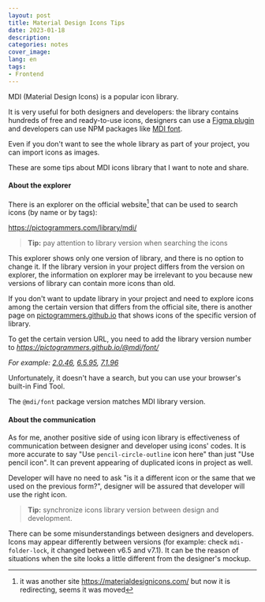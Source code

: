 ```yaml
---
layout: post
title: Material Design Icons Tips
date: 2023-01-18
description: 
categories: notes
cover_image: 
lang: en
tags:
- Frontend
---
```


MDI (Material Design Icons) is a popular icon library. 

It is very useful for both designers and developers: the library contains hundreds of free and ready-to-use icons,
designers can use a [Figma plugin](https://www.figma.com/community/plugin/1233997786384825580) and developers can use NPM packages like
[MDI font](https://www.npmjs.com/package/@mdi/font).

Even if you don't want to see the whole library as part of your project, you can import icons as images. 

These are some tips about MDI icons library that I want to note and share.

#### About the explorer

There is an explorer on the official website[^1] that can be used to search icons (by name or by tags): 

<https://pictogrammers.com/library/mdi/>

> **Tip:** pay attention to library version when searching the icons

This explorer shows only one version of library, and there is no option to change it.
If the library version in your project differs from the version on explorer, the information on explorer may be irrelevant 
to you because new versions of library can contain more icons than old. 

If you don't want to update library in your project and need to explore icons among the certain version that differs from
the official site, there is another page on [pictogrammers.github.io](https://pictogrammers.github.io/@mdi/font/7.2.96/) that shows icons of
the specific version of library.

To get the certain version URL, you need to add the library version number to *https://pictogrammers.github.io/@mdi/font/*  

*For example:
[2.0.46](https://pictogrammers.github.io/@mdi/font/2.0.46/), 
[6.5.95](https://pictogrammers.github.io/@mdi/font/6.5.95/), 
[7.1.96](https://pictogrammers.github.io/@mdi/font/7.1.96/)*

Unfortunately, it doesn't have a search, but you can use your browser's built-in Find Tool.

The `@mdi/font` package version matches MDI library version.

#### About the communication

As for me, another positive side of using icon library is effectiveness of communication between designer and developer 
using icons' codes. It is more accurate to say "Use `pencil-circle-outline` icon here" than just "Use pencil icon".
It can prevent appearing of duplicated icons in project as well.

Developer will have no need to ask "is it a different icon or the same that we used on the previous form?", 
designer will be assured that developer will use the right icon.

> **Tip:** synchronize icons library version between design and development.

There can be some misunderstandings between designers and developers. Icons may appear differently between versions 
(for example: check `mdi-folder-lock`, it changed between v6.5 and v7.1). It can be the reason of situations when the site
looks a little different from the designer's mockup.

[^1]: it was another site <https://materialdesignicons.com/> but now it is redirecting, seems it was moved